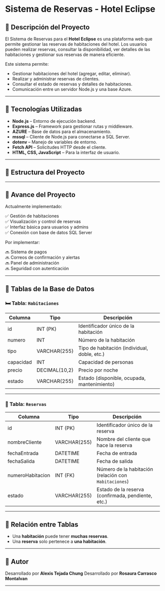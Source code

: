 # Sistema de Reservas - Hotel Eclipse

## 📌 Descripción del Proyecto

El Sistema de Reservas para el **Hotel Eclipse** es una plataforma web que permite gestionar las reservas de habitaciones del hotel. Los usuarios pueden realizar reservas, consultar la disponibilidad, ver detalles de las habitaciones y gestionar sus reservas de manera eficiente.

Este sistema permite:
- Gestionar habitaciones del hotel (agregar, editar, eliminar).
- Realizar y administrar reservas de clientes.
- Consultar el estado de reservas y detalles de habitaciones.
- Comunicación entre un servidor Node.js y una base Azure.

---

## 🧰 Tecnologías Utilizadas

- **Node.js** – Entorno de ejecución backend.
- **Express.js** – Framework para gestionar rutas y middleware.
- **AZURE** – Base de datos para el almacenamiento.
- **mssql** – Cliente de Node.js para conectarse a SQL Server.
- **dotenv** – Manejo de variables de entorno.
- **Fetch API** – Solicitudes HTTP desde el cliente.
- **HTML, CSS, JavaScript** – Para la interfaz de usuario.

---

## 📁 Estructura del Proyecto

---

## 🚀 Avance del Proyecto

Actualmente implementado:

✅ Gestión de habitaciones  
✅ Visualización y control de reservas  
✅ Interfaz básica para usuarios y admins  
✅ Conexión con base de datos SQL Server

Por implementar:

🔜 Sistema de pagos  
🔜 Correos de confirmación y alertas  
🔜 Panel de administración  
🔜 Seguridad con autenticación

---

## 🧾 Tablas de la Base de Datos

### 🛏️ Tabla: `Habitaciones`

| Columna   | Tipo             | Descripción                                      |
|-----------|------------------|--------------------------------------------------|
| id        | INT (PK)         | Identificador único de la habitación             |
| numero    | INT              | Número de la habitación                          |
| tipo      | VARCHAR(255)     | Tipo de habitación (individual, doble, etc.)     |
| capacidad | INT              | Capacidad de personas                            |
| precio    | DECIMAL(10,2)    | Precio por noche                                 |
| estado    | VARCHAR(255)     | Estado (disponible, ocupada, mantenimiento)      |

---

### 📆 Tabla: `Reservas`

| Columna         | Tipo             | Descripción                                         |
|-----------------|------------------|-----------------------------------------------------|
| id              | INT (PK)         | Identificador único de la reserva                   |
| nombreCliente   | VARCHAR(255)     | Nombre del cliente que hace la reserva              |
| fechaEntrada    | DATETIME         | Fecha de entrada                                    |
| fechaSalida     | DATETIME         | Fecha de salida                                     |
| numeroHabitacion| INT (FK)         | Número de la habitación (relación con `Habitaciones`) |
| estado          | VARCHAR(255)     | Estado de la reserva (confirmada, pendiente, etc.)  |

---

## 🔗 Relación entre Tablas

- Una **habitación** puede tener **muchas reservas**.
- Una **reserva** solo pertenece a **una habitación**.

---

## 👤 Autor

Desarrollado por **Alexis Tejada Chung**
Desarrollado por **Rosaura Carrasco Montalvan**

---

